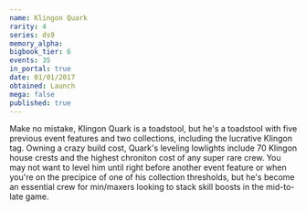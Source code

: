 ```yaml
---
name: Klingon Quark
rarity: 4
series: ds9
memory_alpha:
bigbook_tier: 6
events: 35
in_portal: true
date: 01/01/2017
obtained: Launch
mega: false
published: true
---
```


Make no mistake, Klingon Quark is a toadstool, but he's a toadstool with five previous event features and two collections, including the lucrative Klingon tag. Owning a crazy build cost, Quark's leveling lowlights include 70 Klingon house crests and the highest chroniton cost of any super rare crew. You may not want to level him until right before another event feature or when you're on the precipice of one of his collection thresholds, but he's become an essential crew for min/maxers looking to stack skill boosts in the mid-to-late game.

